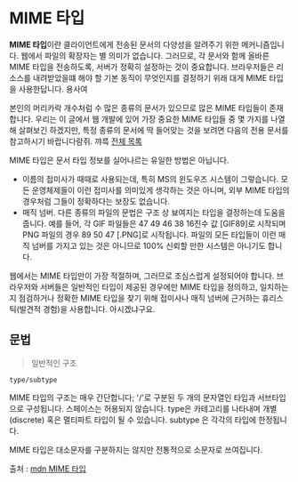 # MIME 타입

**MIME 타입**이란 클라이언트에게 전송된 문서의 다양성을 알려주기 위한 메커니즘입니다.
웹에서 파일의 확장자는 별 의미가 없습니다. 그러므로, 각 문서와 함께 올바른 MIME 타입을 전송하도록, 서버가 정확히 설정하는 것이 중요합니다.
브라우저들은 리소스를 내려받았을떄 해야 할 기본 동직이 무엇인지를 결정하기 위래 대게 MIME 타입을 사용한답니다. 용사여

본인의 머리카락 개수처럼 수 많은 종류의 문서가 있으므로 많은 MIME 타입들이 존재합니다. 우리는 이 글에서 웹 개발에 있어 가장 중요한 MIME 타입들 중 몇 가지를 나열해 살펴보긴 하겠지만, 특정 종류의 문서에 딱 들어맞는 것을 보려면 다음의 전용 문서를 참고하시기 바랍니다람쥐. 꺄륵 [전체 목록](https://developer.mozilla.org/en-US/docs/Web/HTTP/Basics_of_HTTP/MIME_types/Complete_list_of_MIME_types)

MIME 타입은 문서 타입 정보를 실어나르는 유일한 방법은 아닙니다.

- 이름의 접미사가 때때로 사용되는데, 특히 MS의 윈도우즈 시스템이 그렇습니다. 모든 운영체제들이 이런 접미사를 의미있게 생각하는 것은 아니며, 외부 MIME 타입의 경우처럼 그들이 정확하다는 보장도 없습니다.
- 매직 넘버. 다른 종류의 파일의 문법은 구조 상 뵤여지는 타입을 결정하는데 도움을 줍니다. 예를 들어, 각 GIF 파일들은 47 49 46 38 16진수 값 [GIF89]로 시작되며 PNG 파일의 경우 89 50 47 [.PNG]로 시작됩니다. 파일의 모든 타입들이 이런 매직 넘버를 가지고 있는 것은 아니므로 100% 신뢰할 만한 시스템은 아니기도 합니다.

웹에서는 MIME 타입만이 가장 적절하며, 그러므로 조심스럽게 설정되어야 합니다. 브라우저와 서버들은 일반적인 타입이 제공된 경우에만 MIME 타입을 정의하고, 일치하는지 점검하거나 정확한 MIME 타입을 찾기 위해 접미사나 매직 넘버에 근거하는 휴리스틱(발견적 경험)을 사용합니다. 아시겠냐구요.

## 문법

> 일반적인 구조

```
type/subtype
```

MIME 타입의 구조는 매우 간단합니다; '/'로 구분된 두 개의 문자열인 타입과 서브타입으로 구성됩니다. 스페이스는 허용되지 않습니다. type은 카테고리를 나타내며 개별(discrete) 혹은 멀티파트 타입이 될 수 있습니다. subtype 은 각각의 타입에 한정됩니다.

MIME 타입은 대소문자를 구분하지는 않지만 전통적으로 소문자로 쓰여집니다.

출처 : [mdn MIME 타입](https://developer.mozilla.org/ko/docs/Web/HTTP/Basics_of_HTTP/MIME_types)

